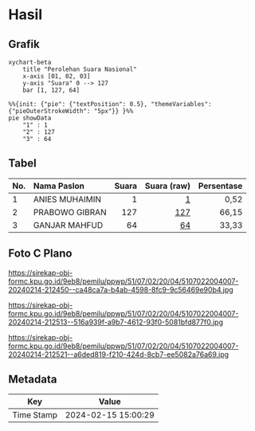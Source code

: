# Hasil

## Grafik

```mermaid
xychart-beta
    title "Perolehan Suara Nasional"
    x-axis [01, 02, 03]
    y-axis "Suara" 0 --> 127
    bar [1, 127, 64]
```

```mermaid
%%{init: {"pie": {"textPosition": 0.5}, "themeVariables": {"pieOuterStrokeWidth": "5px"}} }%%
pie showData
    "1" : 1
    "2" : 127
    "3" : 64
```

## Tabel

| No. | Nama Paslon    | Suara | Suara (raw) | Persentase |
|:--- |:-------------- | -----:| -----------:| ----------:|
| 1   | ANIES MUHAIMIN | 1     | [1][p-1]    | 0,52       |
| 2   | PRABOWO GIBRAN | 127   | [127][p-2]  | 66,15      |
| 3   | GANJAR MAHFUD  | 64    | [64][p-3]   | 33,33      |


[p-1]: https://github.com/gigit-pemilu/pemilu-2024/blob/main/pilpres/hitung-suara/sub/51-bali/sub/07-karangasem/sub/02-sidemen/sub/2004-sangkan-gunung/sub/007-tps/sub/paslon-1.txt
[p-2]: https://github.com/gigit-pemilu/pemilu-2024/blob/main/pilpres/hitung-suara/sub/51-bali/sub/07-karangasem/sub/02-sidemen/sub/2004-sangkan-gunung/sub/007-tps/sub/paslon-2.txt
[p-3]: https://github.com/gigit-pemilu/pemilu-2024/blob/main/pilpres/hitung-suara/sub/51-bali/sub/07-karangasem/sub/02-sidemen/sub/2004-sangkan-gunung/sub/007-tps/sub/paslon-3.txt

## Foto C Plano

https://sirekap-obj-formc.kpu.go.id/9eb8/pemilu/ppwp/51/07/02/20/04/5107022004007-20240214-212450--ca48ca7a-b4ab-4598-8fc9-9c56469e90b4.jpg

https://sirekap-obj-formc.kpu.go.id/9eb8/pemilu/ppwp/51/07/02/20/04/5107022004007-20240214-212513--516a939f-a9b7-4612-93f0-5081bfd877f0.jpg

https://sirekap-obj-formc.kpu.go.id/9eb8/pemilu/ppwp/51/07/02/20/04/5107022004007-20240214-212521--a6ded819-f210-424d-8cb7-ee5082a76a69.jpg


## Metadata

| Key        | Value               |
| ---------- | ------------------- |
| Time Stamp | 2024-02-15 15:00:29 |



